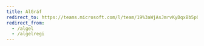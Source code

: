 ```yaml
---
title: AlGráf
redirect_to: https://teams.microsoft.com/l/team/19%3aWjAsJmrvKyDqxBb5pQy2tcD1jiol4hXLi-E3KNoEC7U1%40thread.tacv2/conversations?groupId=5ce58d1f-2120-4470-971e-c407e8d5f5a6&tenantId=6a3548ab-7570-4271-91a8-58da00697029
redirect_from:
  - /algel
  - /algelregi
---
```

